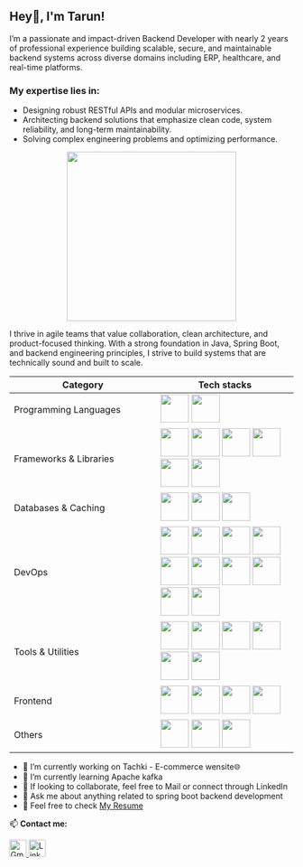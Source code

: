 ## Hey👋, I'm Tarun!

I’m a passionate and impact-driven Backend Developer with nearly 2 years of professional experience building scalable, secure, and maintainable backend systems across diverse domains including ERP, healthcare, and real-time platforms.<br/>
### My expertise lies in:
- Designing robust RESTful APIs and modular microservices.
- Architecting backend solutions that emphasize clean code, system reliability, and long-term maintainability.
- Solving complex engineering problems and optimizing performance.<br/>
<p style="align-items: center; justify-content: center; justify-self: center;">
        <img src="https://camo.githubusercontent.com/2366b34bb903c09617990fb5fff4622f3e941349e846ddb7e73df872a9d21233/68747470733a2f2f63646e2e6472696262626c652e636f6d2f75736572732f3733303730332f73637265656e73686f74732f363538313234332f6176656e746f2e676966" width="300"/>
</p>
<p>
I thrive in agile teams that value collaboration, clean architecture, and product-focused thinking. With a strong foundation in Java, Spring Boot, and backend engineering principles, I strive to build systems that are technically sound and built to scale.
</p>
<table style="width:100%;">
  <thead>
    <tr>
      <th style="width:20%;">Category</th>
      <th style="width:20%;">Tech stacks</th>
    </tr>
  </thead>
  <tbody>
    <tr>
      <td>Programming Languages</td>
      <td>
        <img src="https://github.com/user-attachments/assets/3b47e07e-43bf-4350-9707-ef921bdd1847" width="50"/>
        <img src="https://github.com/user-attachments/assets/6b2a5338-47cf-4a36-be36-c601cfb0fb10" width="50"/>
      </td>
    </tr>
    <tr>
      <td>Frameworks & Libraries</td>
      <td>
        <img src="https://github.com/user-attachments/assets/b7b4ea7d-fc88-498e-9023-7d607493eefb" width="50"/>
        <img src="https://github.com/user-attachments/assets/bc965ea1-95bf-4f73-9645-5557118e394c" width="50"/>
        <img src="https://github.com/user-attachments/assets/59bffe3f-f73f-453b-b60d-309edcc4c7ea" width="50"/>
        <img src="https://github.com/user-attachments/assets/946b53d4-74a5-4de2-8100-fc3a50d00f4f" width="50"/>
        <img src="https://upload.wikimedia.org/wikipedia/commons/thumb/c/cd/WebSocket_colored_logo.svg/1200px-WebSocket_colored_logo.svg.png" width="50"/>
        <img src="https://github.com/user-attachments/assets/f6e91e04-3963-4f7d-93b2-24219fe097a9" width="50"/>
      </td>
    </tr>
    <tr>
      <td>Databases & Caching</td>
      <td>
        <img src="https://github.com/user-attachments/assets/8add976b-f22f-45bc-8c0e-66a59cd4dcb8" width="50"/>
        <img src="https://github.com/user-attachments/assets/fdd2099a-2f9d-46c3-a466-636e029430ba" width="50"/>
        <img src="https://github.com/user-attachments/assets/fd8c8962-27e7-4c7b-a586-b99fc5860e3b" width="50"/>
      </td>
    </tr>
    <tr>
      <td>DevOps</td>
      <td>
        <img src="https://skillicons.dev/icons?i=aws" width="50"/>
        <img src="https://github.com/user-attachments/assets/2ed65b65-ae82-41d1-a5ea-6ddb805f702e" width="50"/>
        <img src="https://github.com/user-attachments/assets/ded8e795-7366-4b47-af25-241e196d456f" width="50"/>
        <img src="https://github.com/user-attachments/assets/49d9a67c-9110-4e97-b775-78d03d6384cd" width="50"/>
        <img src="https://github.com/user-attachments/assets/7335c886-1b5f-4879-8ee2-b253d785f3f9" width="50"/>
        <img src="https://github.com/user-attachments/assets/9eb5ca95-13ff-4e04-a57e-a33d6e969123" width="50"/>
        <img src="https://github.com/user-attachments/assets/0fdff4e3-82b4-4538-b1f6-31efe224cebb" width="50"/>
        <img src="https://github.com/user-attachments/assets/e9b2313c-f848-4c68-9bb4-0a937445e788" width="50"/>
        <img src="https://github.com/user-attachments/assets/0bee4c02-774d-46d8-b873-80dabf4f3121" width="50"/>
        <img src="https://github.com/user-attachments/assets/16f02d93-55b7-4cbb-9dbb-926ca52bcfcf" width="50"/>
      </td>
    </tr>
    <tr>
      <td>Tools & Utilities</td>
      <td>
        <img src="https://skillicons.dev/icons?i=github" width="50"/>
        <img src="https://github.com/user-attachments/assets/d4111132-dd24-42cc-9357-805ed11decc1" width="50"/>
        <img src="https://avatars.githubusercontent.com/u/45949248?s=200&v=4" width="50"/>
        <img src="https://github.com/user-attachments/assets/a2fc687d-5312-487b-9cb0-c58b2974673e" width="50"/>
        <img src="https://github.com/user-attachments/assets/e33ebca9-76d7-489d-b37d-a3255628e14c" width="50"/>
        <img src="https://upload.wikimedia.org/wikipedia/commons/d/d5/SLF4J_Logo.png" width="50"/>
      </td>
    </tr>
    <tr>
      <td>Frontend</td>
      <td>
        <img src="https://github.com/user-attachments/assets/c539a56a-b50d-4979-ac1c-485591209bf5" width="50"/>
        <img src="https://github.com/user-attachments/assets/12b3be46-15d6-4949-ae2a-30547de12dfe" width="50"/>
        <img src="https://github.com/user-attachments/assets/469c528f-e38b-4810-8a68-9d2a0af3d948" width="50"/>
        <img src="https://github.com/user-attachments/assets/d0787cd5-8f77-45d6-9b64-88b624c61cb7" width="50"/>
      </td>
    </tr>
    <tr>
      <td>Others</td>
      <td>
        <img src="https://github.com/user-attachments/assets/7e9823e4-b2da-4dba-b471-d0786e941eea" width="50"/>
        <img src="https://github.com/user-attachments/assets/b59319b1-eb34-487b-abdb-8bbf295fff16" width="50"/>
        <img src="https://upload.wikimedia.org/wikipedia/commons/4/41/DSA_Logo.png" width="50"/>
      </td>
    </tr>
  </tbody>
</table>

- 🔭 I’m currently working on Tachki - E-commerce wensite🌐
- 🌱 I’m currently learning Apache kafka
- 👯 If looking to collaborate, feel free to Mail or connect through LinkedIn
- 💬 Ask me about anything related to spring boot backend development
- 📄 Feel free to check [My Resume](https://drive.google.com/file/d/1VlJszwNeS2GN7DVQyU7P4iwH_aVDVNEI/view)

<p>📫 <strong>Contact me:</strong></p>

<a href="mailto:tarunk1806@gmail.com">
  <img src="https://github.com/user-attachments/assets/d8d79c16-0bae-4da4-a995-2d8103543c4b" width="30" alt="Gmail" />
</a>
<a href="https://www.linkedin.com/in/tarun-k-19072002tck/" target="_blank">
  <img src="https://github.com/user-attachments/assets/3874a814-040e-436a-9db8-496851ce0807" width="30" alt="LinkedIn" />
</a>
